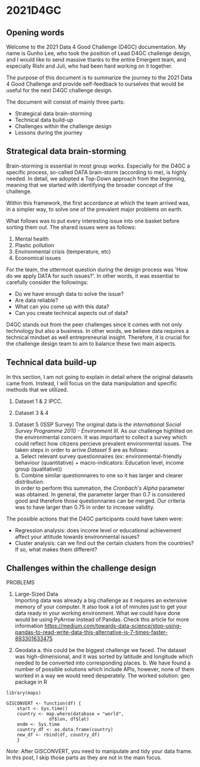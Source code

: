 # 2021D4GC

## Opening words
Welcome to the 2021 Data 4 Good Challenge (D4GC) documentation. My name is Gunho Lee, who took the position of Lead D4GC challenge design, and I would like to send massive thanks to the entire Emergent team, and especially Rishi and Juli, who had been hard working on it together.

The purpose of this document is to summarize the journey to the 2021 Data 4 Good Challenge and provide self-feedback to ourselves that would be useful for the next D4GC challenge design.

The document will consist of mainly three parts:
- Strategical data brain-storming
- Technical data build-up
- Challenges within the challenge design
- Lessons during the journey

## Strategical data brain-storming
Brain-storming is essential in most group works. Especially for the D4GC a specific process, so-called DATA brain-storm (according to me), is highly needed. In detail, we adopted a Top-Down approach from the beginning, meaning that we started with identifying the broader concept of the challenge.

Within this framework, the first accordance at which the team arrived was, in a simpler way, to solve one of the prevalent major problems on earth.

What follows was to put every interesting issue into one basket before sorting them out. The shared issues were as follows:  
1. Mental health
2. Plastic pollution
3. Environmental crisis (temperature, etc)
4. Economical issues

For the team, the uttermost question during the design process was 'How do we apply DATA for such issues?'. In other words, it was essential to carefully consider the followings:  
- Do we have enough data to solve the issue?
- Are data reliable?
- What can you come up with this data?
- Can you create technical aspects out of data?

D4GC stands out from the peer challenges since it comes with not only technology but also a business. In other words, we believe data requires a technical mindset as well entrepreneurial insight. Therefore, it is crucial for the challenge design team to aim to balance these two main aspects. 

## Technical data build-up
In this section, I am not going to explain in detail where the original datasets came from. Instead, I will focus on the data manipulation and specific methods that we utilized.

1. Dataset 1 & 2
IPCC. 

2. Dataset 3 & 4

3. Dataset 5 (ISSP Survey)
The original data is *the international Social Survey Programme 2010 - Environment III*. As our challenge highlited on the environmental concern. It was important to collect a survey which could reflect how citizens percieve prevalent environmental issues. The taken steps in order to arrive *Dataset 5* are as follows:  
a. Select relevant survey questionnaires (ex: environmental-friendly behaviour (quantitative) + macro-indicators: Education level, income group (qualitative))  
b. Combine similar questionnaires to one so it has larger and clearer distribution.  
In order to perform this summation, the *Cronbach's Alpha* parameter was obtained. In general, the parameter larger than 0.7 is considered good and therefore those questionnaries can be merged. Our criteria was to have larger than 0.75 in order to increase validity.  

The possible actions that the D4GC participants could have taken were:  
- Regression analysis: does income level or educational achievement affect your attitude towards environmental issues?
- Cluster analysis: can we find out the certain clusters from the countries? If so, what makes them different?

## Challenges within the challenge design
PROBLEMS  
1. Large-Sized Data  
Importing data was already a big challenge as it requires an extensive memory of your computer. It also took a lot of minutes just to get your data ready in your working environment. What we could have done would be using PyArrow instead of Pandas. Check this article for more information https://medium.com/towards-data-science/stop-using-pandas-to-read-write-data-this-alternative-is-7-times-faster-893301633475
		
2. Geodata
a. this could be the biggest challenge we faced. The dataset was high-dimensional, and it was sorted by latitude and longitude which needed to be converted into corresponding places. 
b. We have found a number of possible solutions which include APIs, however, none of them worked in a way we would need desperately.
The worked solution: geo package in R 

```
library(maps)

GISCONVERT <- function(df) {
  	start <- Sys.time()
  	country <- map.where(database = "world",
            	df$lon, df$lat)
  	endm <- Sys.time
  	country_df <- as.data.frame(country)
  	new_df <- rbind(df, country_df)
	}
```
*Note*: After GISCONVERT, you need to manipulate and tidy your data frame. In this post, I skip those parts as they are not in the main focus.
